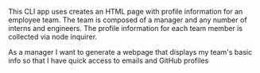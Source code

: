 This CLI app uses creates an HTML page with profile information for an employee team. The team is composed of a manager and any number of interns and engineers. The profile information for each team member is collected via node inquirer.

As a manager I want to generate a webpage that displays my team's basic info so that I have quick access to emails and GitHub profiles
